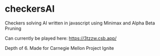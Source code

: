 # checkersAI
Checkers solving AI written in javascript using Minimax and Alpha Beta Pruning

Can currently be played here:
https://3tzzw.csb.app/

Depth of 6.
Made for Carnegie Mellon Project Ignite
